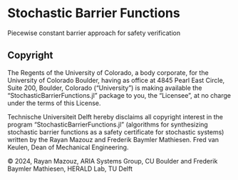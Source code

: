 # Stochastic Barrier Functions
Piecewise constant barrier approach for safety verification



## Copyright
The Regents of the University of Colorado, a body corporate, for the University of Colorado Boulder, having as office at 4845 Pearl East Circle, Suite 200, Boulder, Colorado (“University”) is making available the “StochasticBarrierFunctions.jl” 
package to you, the “Licensee”, at no charge under the terms of this License.

Technische Universiteit Delft hereby disclaims all copyright interest in the program “StochasticBarrierFunctions.jl” (algorithms for synthesizing stochastic barrier functions as a safety certificate for stochastic systems) written by the Rayan Mazouz and Frederik Baymler Mathiesen. Fred van Keulen, Dean of Mechanical Engineering.

© 2024, Rayan Mazouz, ARIA Systems Group, CU Boulder and Frederik Baymler Mathiesen, HERALD Lab, TU Delft
